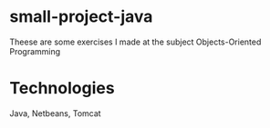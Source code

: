 # small-project-java

Theese are some exercises I made at the subject Objects-Oriented Programming

# Technologies

Java, Netbeans, Tomcat
